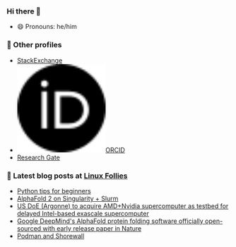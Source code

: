 ### Hi there 👋
- 😄 Pronouns: he/him

### 🧮 Other profiles
- [StackExchange](https://stackexchange.com/users/113983/phzx-munki?tab=accounts)
- <img src="imgs/orcid.svg" alt="orcid" width="200px"/>[ORCID](https://orcid.org/0000-0003-1809-4431)
- [Research Gate](https://www.researchgate.net/profile/David-Chin-6)

### 📕 Latest blog posts at [Linux Follies](https://linuxfollies.blogspot.com/)
<!-- BLOG-POST-LIST:START -->
- [Python tips for beginners](https://linuxfollies.blogspot.com/2021/11/python-tips-for-beginners.html)
- [AlphaFold 2 on Singularity + Slurm](https://linuxfollies.blogspot.com/2021/09/alphafold-2-on-singularity-slurm.html)
- [US DoE &lpar;Argonne&rpar; to acquire AMD+Nvidia supercomputer as testbed for delayed Intel-based exascale supercomputer](https://linuxfollies.blogspot.com/2021/08/us-doe-argonne-to-acquire-amdnvidia.html)
- [Google DeepMind&#39;s AlphaFold protein folding software officially open-sourced with early release paper in Nature](https://linuxfollies.blogspot.com/2021/07/google-deepminds-alphafold-protein.html)
- [Podman and Shorewall](https://linuxfollies.blogspot.com/2021/07/podman-and-shorewall.html)
<!-- BLOG-POST-LIST:END -->

<!--
**prehensilecode/prehensilecode** is a ✨ _special_ ✨ repository because its `README.md` (this file) appears on your GitHub profile.

Here are some ideas to get you started:

- 🔭 I’m currently working on ...
- 🌱 I’m currently learning ...
- 👯 I’m looking to collaborate on ...
- 🤔 I’m looking for help with ...
- 💬 Ask me about ...
- 📫 How to reach me: ...
- 😄 Pronouns: ...
- ⚡ Fun fact: ...
-->
